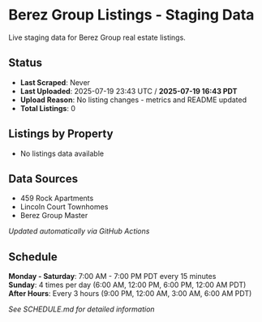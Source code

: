 # Berez Group Listings - Staging Data

Live staging data for Berez Group real estate listings.

## Status
- **Last Scraped**: Never
- **Last Uploaded**: 2025-07-19 23:43 UTC / **2025-07-19 16:43 PDT**
- **Upload Reason**: No listing changes - metrics and README updated
- **Total Listings**: 0

## Listings by Property
- No listings data available

## Data Sources
- 459 Rock Apartments
- Lincoln Court Townhomes  
- Berez Group Master

*Updated automatically via GitHub Actions*

## Schedule

**Monday - Saturday**: 7:00 AM - 7:00 PM PDT every 15 minutes  
**Sunday**: 4 times per day (6:00 AM, 12:00 PM, 6:00 PM, 12:00 AM PDT)  
**After Hours**: Every 3 hours (9:00 PM, 12:00 AM, 3:00 AM, 6:00 AM PDT)

*See SCHEDULE.md for detailed information*
